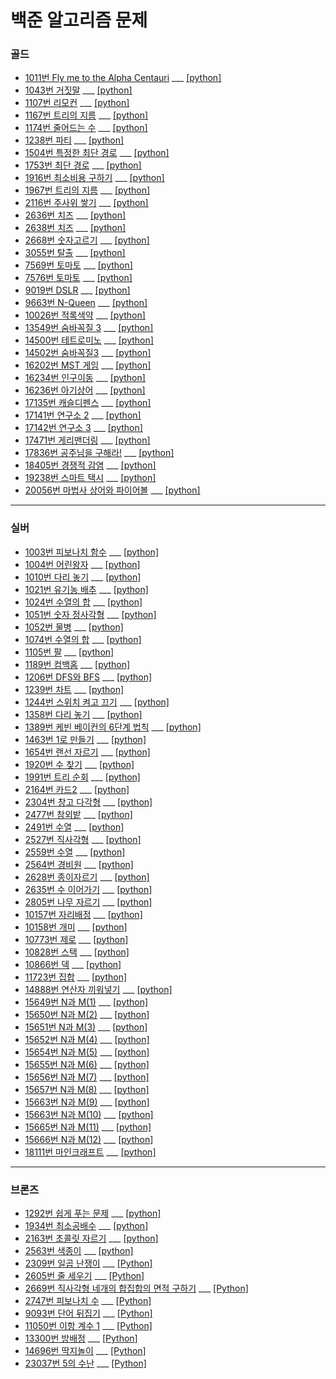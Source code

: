 # 백준 알고리즘 문제
 
 ### 골드
- [1011번 Fly me to the Alpha Centauri](https://www.acmicpc.net/problem/1011) ___ [[python]](https://github.com/gobeul/Baekjoon/blob/master/problems/1011_python.md)
- [1043번 거짓말](https://www.acmicpc.net/problem/1043) ___ [[python]](https://github.com/gobeul/Baekjoon/blob/master/problems/1043_python.md)
- [1107번 리모컨](https://www.acmicpc.net/problem/1107) ___ [[python]](https://github.com/gobeul/Baekjoon/blob/master/problems/1107_python.md)
- [1167번 트리의 지름](https://www.acmicpc.net/problem/1167) ___ [[python]](https://github.com/gobeul/Baekjoon/blob/master/problems/1167_python.md)
- [1174번 줄어드는 수](https://www.acmicpc.net/problem/1174) ___ [[python]](https://github.com/gobeul/Baekjoon/blob/master/problems/1174_python.md)
- [1238번 파티](https://www.acmicpc.net/problem/1238) ___ [[python]](https://github.com/gobeul/Baekjoon/blob/master/problems/1238_python.md)
- [1504번 특정한 최단 경로](https://www.acmicpc.net/problem/1504) ___ [[python]](https://github.com/gobeul/Baekjoon/blob/master/problems/1504_python.md)
- [1753번 최단 경로](https://www.acmicpc.net/problem/1753) ___ [[python]](https://github.com/gobeul/Baekjoon/blob/master/problems/1753_python.md)
- [1916번 최소비용 구하기](https://www.acmicpc.net/problem/1916) ___ [[python]](https://github.com/gobeul/Baekjoon/blob/master/problems/1916_python.md)
- [1967번 트리의 지름](https://www.acmicpc.net/problem/1967) ___ [[python]](https://github.com/gobeul/Baekjoon/blob/master/problems/1967_python.md)
- [2116번 주사위 쌓기](https://www.acmicpc.net/problem/2116) ___ [[python]](https://github.com/gobeul/Baekjoon/blob/master/problems/2116_python.md)
- [2636번 치즈](https://www.acmicpc.net/problem/2636) ___ [[python]](https://github.com/gobeul/Baekjoon/blob/master/problems/2636_python.md)
- [2638번 치즈](https://www.acmicpc.net/problem/2638) ___ [[python]](https://github.com/gobeul/Baekjoon/blob/master/problems/2638_python.md)
- [2668번 숫자고르기](https://www.acmicpc.net/problem/2668) ___ [[python]](https://github.com/gobeul/Baekjoon/blob/master/problems/2668_python.md)
- [3055번 탈출](https://www.acmicpc.net/problem/3055) ___ [[python]](https://github.com/gobeul/Baekjoon/blob/master/problems/3055_python.md)
- [7569번 토마토](https://www.acmicpc.net/problem/7569) ___ [[python]](https://github.com/gobeul/Baekjoon/blob/master/problems/7569_python.md)
- [7576번 토마토](https://www.acmicpc.net/problem/7576) ___ [[python]](https://github.com/gobeul/Baekjoon/blob/master/problems/7576_python.md)
- [9019번 DSLR](https://www.acmicpc.net/problem/9019) ___ [[python]](https://github.com/gobeul/Baekjoon/blob/master/problems/9019_python.md)
- [9663번 N-Queen](https://www.acmicpc.net/problem/9663) ___ [[python]](https://github.com/gobeul/Baekjoon/blob/master/problems/9663_python.md)
- [10026번 적록색약](https://www.acmicpc.net/problem/10026) ___ [[python]](https://github.com/gobeul/Baekjoon/blob/master/problems/10026_python.md)
- [13549번 숨바꼭질 3](https://www.acmicpc.net/problem/13549) ___ [[python]](https://github.com/gobeul/Baekjoon/blob/master/problems/13549_python.md)
- [14500번 테트로미노](https://www.acmicpc.net/problem/14500) ___ [[python]](https://github.com/gobeul/Baekjoon/blob/master/problems/14500_python.md)
- [14502번 숨바꼭질3](https://www.acmicpc.net/problem/14502) ___ [[python]](https://github.com/gobeul/Baekjoon/blob/master/problems/14502_python.md)
- [16202번 MST 게임](https://www.acmicpc.net/problem/16202) ___ [[python]](https://github.com/gobeul/Baekjoon/blob/master/problems/16202_python.md)
- [16234번 인구이동](https://www.acmicpc.net/problem/16234) ___ [[python]](https://github.com/gobeul/Baekjoon/blob/master/problems/16234_python.md)
- [16236번 아기상어](https://www.acmicpc.net/problem/16236) ___ [[python]](https://github.com/gobeul/Baekjoon/blob/master/problems/16236_python.md)
- [17135번 캐슬디펜스](https://www.acmicpc.net/problem/17135) ___ [[python]](https://github.com/gobeul/Baekjoon/blob/master/problems/17135ㄴ_python.md)
- [17141번 연구소 2](https://www.acmicpc.net/problem/17141) ___ [[python]](https://github.com/gobeul/Baekjoon/blob/master/problems/17141_python.md)
- [17142번 연구소 3](https://www.acmicpc.net/problem/17142) ___ [[python]](https://github.com/gobeul/Baekjoon/blob/master/problems/17142_python.md)
- [17471번 게리맨더링](https://www.acmicpc.net/problem/17471) ___ [[python]](https://github.com/gobeul/Baekjoon/blob/master/problems/17471_python.md)
- [17836번 공주님을 구해라!](https://www.acmicpc.net/problem/17836) ___ [[python]](https://github.com/gobeul/Baekjoon/blob/master/problems/17836_python.md)
- [18405번 경쟁적 감염](https://www.acmicpc.net/problem/18405) ___ [[python]](https://github.com/gobeul/Baekjoon/blob/master/problems/18405_python.md)
- [19238번 스마트 택시](https://www.acmicpc.net/problem/19238) ___ [[python]](https://github.com/gobeul/Baekjoon/blob/master/problems/19238_python.md)
- [20056번 마법사 상어와 파이어볼](https://www.acmicpc.net/problem/20056) ___ [[python]](https://github.com/gobeul/Baekjoon/blob/master/problems/20056_python.md)


---
### 실버
- [1003번 피보나치 함수](https://www.acmicpc.net/problem/1003) ___ [[python]](https://github.com/gobeul/Baekjoon/blob/master/problems/1003_python.md)
- [1004번 어린왕자](https://www.acmicpc.net/problem/1004) ___ [[python]](https://github.com/gobeul/Baekjoon/blob/master/problems/1004_python.md)
- [1010번 다리 놓기](https://www.acmicpc.net/problem/1010) ___ [[python]](https://github.com/gobeul/Baekjoon/blob/master/problems/1010_python.md)
- [1021번 유기농 배추](https://www.acmicpc.net/problem/1021) ___ [[python]](https://github.com/gobeul/Baekjoon/blob/master/problems/1021_python.md)
- [1024번 수열의 합](https://www.acmicpc.net/problem/1024) ___ [[python]](https://github.com/gobeul/Baekjoon/blob/master/problems/1024_python.md)
- [1051번 숫자 정사각형](https://www.acmicpc.net/problem/1051) ___ [[python]](https://github.com/gobeul/Baekjoon/blob/master/problems/1051_python.md)
- [1052번 물병](https://www.acmicpc.net/problem/1052) ___ [[python]](https://github.com/gobeul/Baekjoon/blob/master/problems/1052_python.md)
- [1074번 수열의 합](https://www.acmicpc.net/problem/1074) ___ [[python]](https://github.com/gobeul/Baekjoon/blob/master/problems/1074_python.md)
- [1105번 팔](https://www.acmicpc.net/problem/1105) ___ [[python]](https://github.com/gobeul/Baekjoon/blob/master/problems/1105_python.md)
- [1189번 컴백홈](https://www.acmicpc.net/problem/1189) ___ [[python]](https://github.com/gobeul/Baekjoon/blob/master/problems/1189_python.md)
- [1206번 DFS와 BFS](https://www.acmicpc.net/problem/1206) ___ [[python]](https://github.com/gobeul/Baekjoon/blob/master/problems/1189_python.md)
- [1239번 차트](https://www.acmicpc.net/problem/1239) ___ [[python]](https://github.com/gobeul/Baekjoon/blob/master/problems/1206_python.md)
- [1244번 스위치 켜고 끄기](https://www.acmicpc.net/problem/1244) ___ [[python]](https://github.com/gobeul/Baekjoon/blob/master/problems/1244_python.md)
- [1358번 다리 놓기](https://www.acmicpc.net/problem/1358) ___ [[python]](https://github.com/gobeul/Baekjoon/blob/master/problems/1358_python.md)
- [1389번 케빈 베이컨의 6단계 법칙](https://www.acmicpc.net/problem/1389) ___ [[python]](https://github.com/gobeul/Baekjoon/blob/master/problems/1389_python.md)
- [1463번 1로 만들기](https://www.acmicpc.net/problem/1463) ___ [[python]](https://github.com/gobeul/Baekjoon/blob/master/problems/1463_python.md)
- [1654번 랜선 자르기](https://www.acmicpc.net/problem/1654) ___ [[python]](https://github.com/gobeul/Baekjoon/blob/master/problems/1654_python.md)
- [1920번 수 찾기](https://www.acmicpc.net/problem/1920) ___ [[python]](https://github.com/gobeul/Baekjoon/blob/master/problems/1920_python.md)
- [1991번 트리 순회](https://www.acmicpc.net/problem/1991) ___ [[python]](https://github.com/gobeul/Baekjoon/blob/master/problems/1991_python.md)
- [2164번 카드2](https://www.acmicpc.net/problem/2164) ___ [[python]](https://github.com/gobeul/Baekjoon/blob/master/problems/2164_python.md)
- [2304번 창고 다각형](https://www.acmicpc.net/problem/2304) ___ [[python]](https://github.com/gobeul/Baekjoon/blob/master/problems/2304_python.md)
- [2477번 참외밭](https://www.acmicpc.net/problem/2477) ___ [[python]](https://github.com/gobeul/Baekjoon/blob/master/problems/2477_python.md)
- [2491번 수열](https://www.acmicpc.net/problem/2491) ___ [[python]](https://github.com/gobeul/Baekjoon/blob/master/problems/2491_python.md)
- [2527번 직사각형](https://www.acmicpc.net/problem/2527) ___ [[python]](https://github.com/gobeul/Baekjoon/blob/master/problems/2527_python.md)
- [2559번 수열](https://www.acmicpc.net/problem/2559) ___ [[python]](https://github.com/gobeul/Baekjoon/blob/master/problems/2559_python.md)
- [2564번 경비원](https://www.acmicpc.net/problem/2564) ___ [[python]](https://github.com/gobeul/Baekjoon/blob/master/problems/2564_python.md)
- [2628번 종이자르기](https://www.acmicpc.net/problem/2628) ___ [[python]](https://github.com/gobeul/Baekjoon/blob/master/problems/2628_python.md)
- [2635번 수 이어가기](https://www.acmicpc.net/problem/2635) ___ [[python]](https://github.com/gobeul/Baekjoon/blob/master/problems/2635_python.md)
- [2805번 나무 자르기](https://www.acmicpc.net/problem/2805) ___ [[python]](https://github.com/gobeul/Baekjoon/blob/master/problems/2805_python.md)
- [10157번 자리배정](https://www.acmicpc.net/problem/10157) ___ [[python]](https://github.com/gobeul/Baekjoon/blob/master/problems/10157_python.md)
- [10158번 개미](https://www.acmicpc.net/problem/10158) ___ [[python]](https://github.com/gobeul/Baekjoon/blob/master/problems/10158_python.md)
- [10773번 제로](https://www.acmicpc.net/problem/10773) ___ [[python]](https://github.com/gobeul/Baekjoon/blob/master/problems/10773_python.md)
- [10828번 스택](https://www.acmicpc.net/problem/10828) ___ [[python]](https://github.com/gobeul/Baekjoon/blob/master/problems/10828_python.md)
- [10866번 덱](https://www.acmicpc.net/problem/10866) ___ [[python]](https://github.com/gobeul/Baekjoon/blob/master/problems/10866_python.md)
- [11723번 집합](https://www.acmicpc.net/problem/11723) ___ [[python]](https://github.com/gobeul/Baekjoon/blob/master/problems/11723_python.md)
- [14888번 연산자 끼워넣기](https://www.acmicpc.net/problem/14888) ___ [[python]](https://github.com/gobeul/Baekjoon/blob/master/problems/14888_python.md)
- [15649번 N과 M(1)](https://www.acmicpc.net/problem/15649) ___ [[python]](https://github.com/gobeul/Baekjoon/blob/master/problems/15649_python.md)
- [15650번 N과 M(2)](https://www.acmicpc.net/problem/15650) ___ [[python]](https://github.com/gobeul/Baekjoon/blob/master/problems/15650_python.md)
- [15651번 N과 M(3)](https://www.acmicpc.net/problem/15651) ___ [[python]](https://github.com/gobeul/Baekjoon/blob/master/problems/15651_python.md)
- [15652번 N과 M(4)](https://www.acmicpc.net/problem/15652) ___ [[python]](https://github.com/gobeul/Baekjoon/blob/master/problems/15652_python.md)
- [15654번 N과 M(5)](https://www.acmicpc.net/problem/15654) ___ [[python]](https://github.com/gobeul/Baekjoon/blob/master/problems/15654_python.md)
- [15655번 N과 M(6)](https://www.acmicpc.net/problem/15655) ___ [[python]](https://github.com/gobeul/Baekjoon/blob/master/problems/15655_python.md)
- [15656번 N과 M(7)](https://www.acmicpc.net/problem/15656) ___ [[python]](https://github.com/gobeul/Baekjoon/blob/master/problems/15656_python.md)
- [15657번 N과 M(8)](https://www.acmicpc.net/problem/15657) ___ [[python]](https://github.com/gobeul/Baekjoon/blob/master/problems/15657_python.md)
- [15663번 N과 M(9)](https://www.acmicpc.net/problem/15663) ___ [[python]](https://github.com/gobeul/Baekjoon/blob/master/problems/15663_python.md)
- [15663번 N과 M(10)](https://www.acmicpc.net/problem/15664) ___ [[python]](https://github.com/gobeul/Baekjoon/blob/master/problems/15664_python.md)
- [15665번 N과 M(11)](https://www.acmicpc.net/problem/15665) ___ [[python]](https://github.com/gobeul/Baekjoon/blob/master/problems/15665_python.md)
- [15666번 N과 M(12)](https://www.acmicpc.net/problem/15666) ___ [[python]](https://github.com/gobeul/Baekjoon/blob/master/problems/15666_python.md)
- [18111번 마인크래프트](https://www.acmicpc.net/problem/18111) ___ [[python]](https://github.com/gobeul/Baekjoon/blob/master/problems/18111_python.md)

---
 ### 브론즈
 - [1292번 쉽게 푸는 문제](https://www.acmicpc.net/problem/1292) ___ [[python]](https://github.com/gobeul/Baekjoon/blob/master/problems/1292_python.md)
 - [1934번 최소공배수](https://www.acmicpc.net/problem/1934) ___ [[python]](https://github.com/gobeul/Baekjoon/blob/master/problems/1934_python.md)
 - [2163번 초콜릿 자르기](https://www.acmicpc.net/problem/2163) ___ [[python]](https://github.com/gobeul/Baekjoon/blob/master/problems/2163_python.md)
 - [2563번 색종이](https://www.acmicpc.net/problem/2563) ___ [[python]](https://github.com/gobeul/Baekjoon/blob/master/problems/2563_python.md)
 - [2309번 일곱 난쟁이](https://www.acmicpc.net/problem/2309) ___ [[Python]](https://github.com/gobeul/Baekjoon/blob/master/problems/2309_python.md)
 - [2605번 줄 세우기](https://www.acmicpc.net/problem/2605) ___ [[Python]](https://github.com/gobeul/Baekjoon/blob/master/problems/2605_python.md)
 - [2669번 직사각형 네개의 합집합의 면적 구하기](https://www.acmicpc.net/problem/2669) ___ [[Python]](https://github.com/gobeul/Baekjoon/blob/master/problems/2669_python.md)
 - [2747번 피보나치 수](https://www.acmicpc.net/problem/2747) ___ [[Python]](https://github.com/gobeul/Baekjoon/blob/master/problems/2747_python.md)
 - [9093번 단어 뒤집기](https://www.acmicpc.net/problem/9093) ___ [[Python]](https://github.com/gobeul/Baekjoon/blob/master/problems/9093_python.md)
 - [11050번 이항 계수 1](https://www.acmicpc.net/problem/11050) ___ [[Python]](https://github.com/gobeul/Baekjoon/blob/master/problems/11050_python.md)
 - [13300번 방배정](https://www.acmicpc.net/problem/13300) ___ [[Python]](https://github.com/gobeul/Baekjoon/blob/master/problems/13300_python.md)
 - [14696번 딱지놀이](https://www.acmicpc.net/problem/14696) ___ [[Python]](https://github.com/gobeul/Baekjoon/blob/master/problems/14696_python.md)
 - [23037번 5의 수난](https://www.acmicpc.net/problem/23037) ___ [[Python]](https://github.com/gobeul/Baekjoon/blob/master/problems/23037_python.md)


